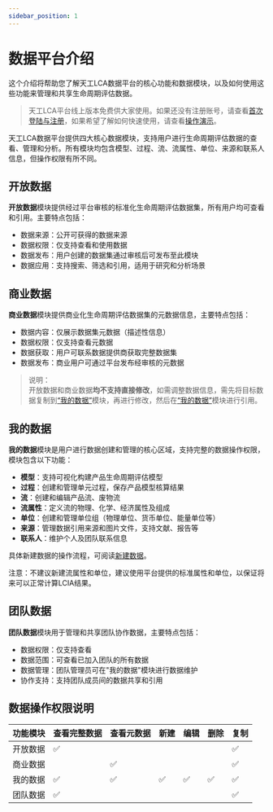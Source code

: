 ```yaml
---
sidebar_position: 1
---
```



# 数据平台介绍

这个介绍将帮助您了解天工LCA数据平台的核心功能和数据模块，以及如何使用这些功能来管理和共享生命周期评估数据。

> 天工LCA平台线上版本免费供大家使用。如果还没有注册账号，请查看[首次登陆与注册](../quick-start/first-login.md)，如果希望了解如何快速使用，请查看[操作演示](../quick-start/demonstrations.md)。

天工LCA数据平台提供四大核心数据模块，支持用户进行生命周期评估数据的查看、管理和分析。所有模块均包含模型、过程、流、流属性、单位、来源和联系人信息，但操作权限有所不同。

## 开放数据

**开放数据**模块提供经过平台审核的标准化生命周期评估数据集，所有用户均可查看和引用。主要特点包括：

- 数据来源：公开可获得的数据来源
- 数据权限：仅支持查看和使用数据
- 数据发布：用户创建的数据集通过审核后可发布至此模块
- 数据应用：支持搜索、筛选和引用，适用于研究和分析场景

## 商业数据

**商业数据**模块提供商业化生命周期评估数据集的元数据信息，主要特点包括：

- 数据内容：仅展示数据集元数据（描述性信息）
- 数据权限：仅支持查看元数据
- 数据获取：用户可联系数据提供商获取完整数据集
- 数据发布：商业用户可通过平台发布经审核的元数据

>说明：  
开放数据和商业数据**均不支持直接修改**，如需调整数据信息，需先将目标数据复制到[“我的数据”](./create-my-data.md)模块，再进行修改，然后在[“我的数据”](./create-my-data.md)模块进行引用。

## 我的数据

**我的数据**模块是用户进行数据创建和管理的核心区域，支持完整的数据操作权限，模块包含以下功能：

- **模型**：支持可视化构建产品生命周期评估模型
- **过程**：创建和管理单元过程，保存产品模型核算结果
- **流**：创建和编辑产品流、废物流
- **流属性**：定义流的物理、化学、经济属性及组成
- **单位**：创建和管理单位组（物理单位、货币单位、能量单位等）
- **来源**：管理数据引用来源和图片文件，支持文献、报告等
- **联系人**：维护个人及团队联系信息

具体新建数据的操作流程，可阅读[新建数据](./create-my-data.md)。

注意：不建议新建流属性和单位，建议使用平台提供的标准属性和单位，以保证将来可以正常计算LCIA结果。

## 团队数据

**团队数据**模块用于管理和共享团队协作数据，主要特点包括：

- 数据权限：仅支持查看
- 数据范围：可查看已加入团队的所有数据
- 数据管理：团队管理员可在"我的数据"模块进行数据维护
- 协作支持：支持团队成员间的数据共享和引用

## 数据操作权限说明

| 功能模块 | 查看完整数据 | 查看元数据 | 新建 | 编辑 | 删除 | 复制 |
|----------|----------|----------|----------|----------|----------|----------|
| 开放数据 |✅|||||✅|
| 商业数据 ||✅||||✅|
| 我的数据 |✅|✅|✅|✅|✅|✅|
| 团队数据 |✅|||||✅|
